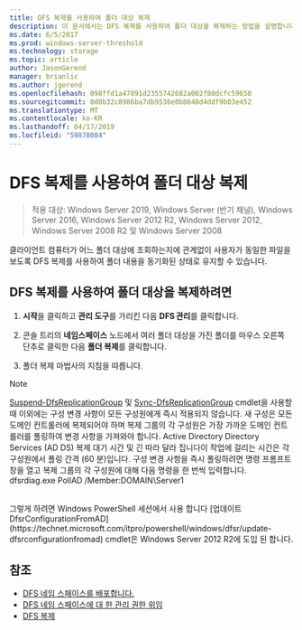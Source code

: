```yaml
---
title: DFS 복제를 사용하여 폴더 대상 복제
description: 이 문서에서는 DFS 복제를 사용하여 폴더 대상을 복제하는 방법을 설명합니다.
ms.date: 6/5/2017
ms.prod: windows-server-threshold
ms.technology: storage
ms.topic: article
author: JasonGerend
manager: brianlic
ms.author: jgerend
ms.openlocfilehash: 098ffd1a47891d2355742682a002f80dcfc59650
ms.sourcegitcommit: 0d0b32c8986ba7db9536e0b8648d4ddf9b03e452
ms.translationtype: MT
ms.contentlocale: ko-KR
ms.lasthandoff: 04/17/2019
ms.locfileid: "59878084"
---
```

# <a name="replicate-folder-targets-using-dfs-replication"></a>DFS 복제를 사용하여 폴더 대상 복제

> 적용 대상: Windows Server 2019, Windows Server (반기 채널), Windows Server 2016, Windows Server 2012 R2, Windows Server 2012, Windows Server 2008 R2 및 Windows Server 2008

클라이언트 컴퓨터가 어느 폴더 대상에 조회하는지에 관계없이 사용자가 동일한 파일을 보도록 DFS 복제를 사용하여 폴더 내용을 동기화된 상태로 유지할 수 있습니다.

## <a name="to-replicate-folder-targets-using-dfs-replication"></a>DFS 복제를 사용하여 폴더 대상을 복제하려면

1.  **시작**을 클릭하고 **관리 도구**를 가리킨 다음 **DFS 관리**를 클릭합니다.

2.  콘솔 트리의 **네임스페이스** 노드에서 여러 폴더 대상을 가진 폴더를 마우스 오른쪽 단추로 클릭한 다음 **폴더 복제**를 클릭합니다.

3.  폴더 복제 마법사의 지침을 따릅니다.

> [!NOTE]
> [Suspend-DfsReplicationGroup](https://technet.microsoft.com/itpro/powershell/windows/dfsr/suspend-dfsreplicationgroup) 및 [Sync-DfsReplicationGroup](https://technet.microsoft.com/itpro/powershell/windows/dfsr/sync-dfsreplicationgroup) cmdlet을 사용할 때 이외에는 구성 변경 사항이 모든 구성원에게 즉시 적용되지 않습니다. 새 구성은 모든 도메인 컨트롤러에 복제되어야 하며 복제 그룹의 각 구성원은 가장 가까운 도메인 컨트롤러를 폴링하여 변경 사항을 가져와야 합니다. Active Directory Directory Services (AD DS) 복제 대기 시간 및 긴 따라 달라 집니다이 작업에 걸리는 시간은 각 구성원에서 폴링 간격 (60 분)입니다. 구성 변경 사항을 즉시 폴링하려면 명령 프롬프트 창을 열고 복제 그룹의 각 구성원에 대해 다음 명령을 한 번씩 입력합니다. <br /> dfsrdiag.exe PollAD /Member:DOMAIN\Server1
<br />
그렇게 하려면 Windows PowerShell 세션에서 사용 합니다 [업데이트 DfsrConfigurationFromAD](https://technet.microsoft.com/itpro/powershell/windows/dfsr/update-dfsrconfigurationfromad) cmdlet은 Windows Server 2012 R2에 도입 된 합니다.

## <a name="see-also"></a>참조

-   [DFS 네임 스페이스를 배포합니다.](deploying-dfs-namespaces.md)
-   [DFS 네임 스페이스에 대 한 관리 권한 위임](delegate-management-permissions-for-dfs-namespaces.md)
-   [DFS 복제](../dfs-replication/dfsr-overview.md)